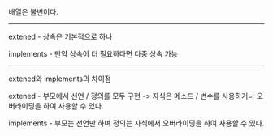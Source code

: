 배열은 불변이다.

-----------------------------

extened - 상속은 기본적으로 하나

implements - 만약 상속이 더 필요하다면 다중 상속 가능

--------------------------------------------------

extened와 implements의 차이점

extened - 부모에서 선언 / 정의를 모두 구현 -> 자식은 메소드 / 변수를 사용하거나 오버라이딩을 하여 사용할 수 있다.

implements - 부모는 선언만 하며 정의는 자식에서 오버라이딩을 하여 사용할 수 있다.
